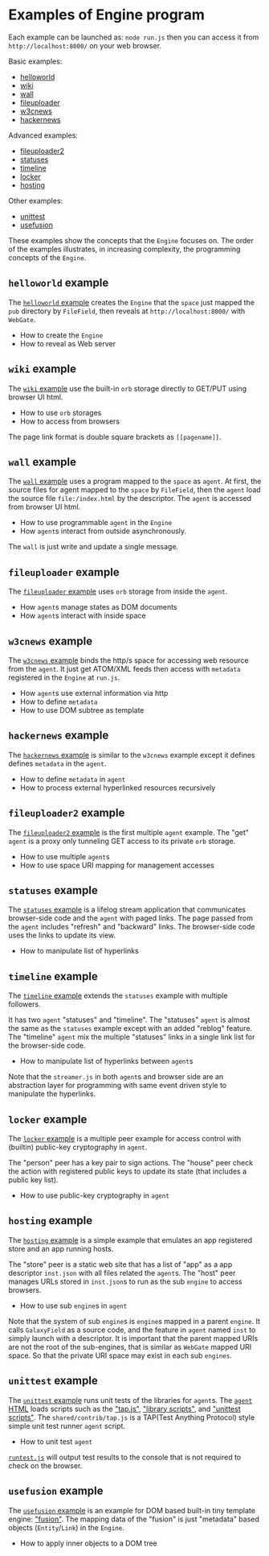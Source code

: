 # Examples of Engine program

Each example can be launched as: ``node run.js``
then you can access it from ``http://localhost:8000/``
on your web browser.

Basic examples:

- [helloworld](helloworld)
- [wiki](wiki)
- [wall](wall)
- [fileuploader](fileuploader)
- [w3cnews](w3cnews)
- [hackernews](hackernews)

Advanced examples:

- [fileuploader2](fileuploader2)
- [statuses](statuses)
- [timeline](timeline)
- [locker](locker)
- [hosting](hosting)

Other examples:

- [unittest](unittest)
- [usefusion](usefusion)

These examples show the concepts that the `Engine` focuses on.
The order of the examples illustrates, in increasing complexity, the programming concepts of the `Engine`.

## `helloworld` example

The [`helloworld` example](helloworld) creates the `Engine` that
the `space` just mapped the `pub` directory by `FileField`,
then reveals at `http://localhost:8000/` with `WebGate`.

- How to create the `Engine`
- How to reveal as Web server

## `wiki` example

The [`wiki` example](wiki) use the built-in `orb` storage directly 
to GET/PUT using browser UI html.

- How to use `orb` storages
- How to access from browsers

The page link format is double square brackets as `[[pagename]]`.

## `wall` example

The [`wall` example](wall) uses a program mapped to the `space` as `agent`.
At first, the source files for agent mapped to the `space` by `FileField`,
then the `agent` load the source file `file:/index.html` by the descriptor.
The `agent` is accessed from browser UI html.

- How to use programmable `agent` in the `Engine`
- How `agent`s interact from outside asynchronously.

The `wall` is just write and update a single message.

## `fileuploader` example

The [`fileuploader` example](fileuploader) uses `orb` storage from 
inside the `agent`.

- How `agent`s manage states as DOM documents
- How `agent`s interact with inside space

## `w3cnews` example

The [`w3cnews` example](w3cnews) binds the http/s space for
accessing web resource from the `agent`.
It just get ATOM/XML feeds then access with `metadata` registered in 
the `Engine` at `run.js`.

- How `agent`s use external information via http
- How to define `metadata`
- How to use DOM subtree as template

## `hackernews` example

The [`hackernews` example](hackernews) is similar to the `w3cnews` example
except it defines defines `metadata` in the `agent`.

- How to define `metadata` in `agent`
- How to process external hyperlinked resources recursively

## `fileuploader2` example

The [`fileuploader2` example](fileuploader2) is 
the first multiple `agent` example.
The "get" `agent` is a proxy only tunneling GET access to 
its private `orb` storage.

- How to use multiple `agent`s
- How to use space URI mapping for management accesses

## `statuses` example

The [`statuses` example](statuses) is a lifelog stream application
that communicates browser-side code and the `agent` with paged links.
The page passed from the `agent` includes "refresh" and "backward" links.
The browser-side code uses the links to update its view.

- How to manipulate list of hyperlinks

## `timeline` example

The [`timeline` example](timeline) extends the `statuses` example
with multiple followers.

It has two `agent` "statuses" and "timeline".
The "statuses" `agent` is almost the same as the `statuses` example
except with an added "reblog" feature.
The "timeline" `agent` mix the multiple "statuses" links in a single link list
for the browser-side code.

- How to manipulate list of hyperlinks between `agent`s

Note that the `streamer.js` in both `agent`s and browser side are 
an abstraction layer
for programming with same event driven style to manipulate the hyperlinks.

## `locker` example

The [`locker` example](locker) is a multiple peer example 
for access control with (builtin) public-key cryptography in `agent`.

The "person" peer has a key pair to sign actions.
The "house" peer check the action with registered public keys
to update its state (that includes a public key list).

- How to use public-key cryptography in `agent`

## `hosting` example

The [`hosting` example](hosting) is a simple example that emulates 
an app registered store and an app running hosts.

The "store" peer is a static web site that has 
a list of "app" as a app descriptor `inst.json` 
with all files  related the `agent`s.
The "host" peer manages URLs stored in `inst.json`s 
to run as the sub `engine` to access browsers.

- How to use sub `engine`s in `agent`

Note that the system of sub `engine`s is `engine`s mapped in a parent `engine`.
It calls `GalaxyField` as a source code, and the feature in `agent` named
`inst` to simply launch with a descriptor.
It is important that the parent mapped URIs are not the root of the sub-engines,
that is similar as `WebGate` mapped URI space.
So that the private URI space may exist in each sub `engines`.

## `unittest` example

The [`unittest` example](unittest) runs unit tests of the libraries
for `agent`s.
The [`agent` HTML](unittest/src/unittest.html) loads scripts such as 
the ["tap.js"](../shared/contrib/tap.js), 
["library scripts"](unittest/src/library.js), and 
["unittest scripts"](unittest/src/library-tests.js).
The `shared/contrib/tap.js` is a TAP(Test Anything Protocol) style simple unit test runner 
`agent` script.

- How to unit test `agent`

[`runtest.js`](unittest/runtest.js) will output test results to the console
that is not required to check on the browser.

## `usefusion` example

The [`usefusion` example](usefusion) is an example for 
DOM based built-in tiny template engine: ["fusion"](../shared/contrib/fusion.js).
The mapping data of the "fusion" is just "metadata" based objects
(`Entity`/`Link`) in the `Engine`.

- How to apply inner objects to a DOM tree

